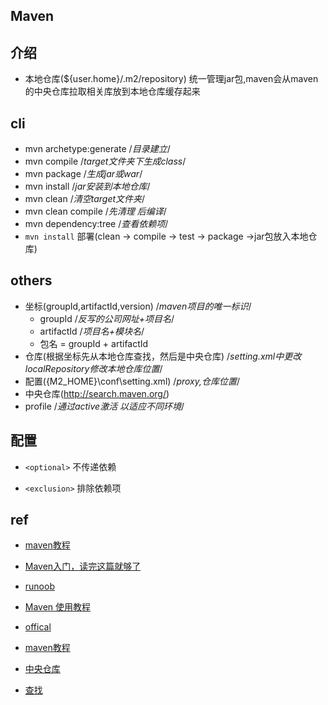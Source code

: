 ## Maven

## 介绍

+ 本地仓库(${user.home}/.m2/repository) 统一管理jar包,maven会从maven的中央仓库拉取相关库放到本地仓库缓存起来

## cli

+ mvn archetype:generate /*目录建立*/
+ mvn compile /*target文件夹下生成class*/
+ mvn package /*生成jar或war*/
+ mvn install /*jar安装到本地仓库*/
+ mvn clean /*清空target文件夹*/
+ mvn clean compile /*先清理 后编译*/
+ mvn dependency:tree /*查看依赖项*/
+ `mvn install` 部署(clean -> compile -> test -> package ->jar包放入本地仓库)



## others

+ 坐标(groupId,artifactId,version)   /*maven项目的唯一标识*/
    - groupId /*反写的公司网址+项目名*/
    - artifactId /*项目名+模块名*/
    - 包名 = groupId + artifactId
+ 仓库(根据坐标先从本地仓库查找，然后是中央仓库) /*setting.xml中更改localRepository修改本地仓库位置*/
+ 配置({M2_HOME}\conf\setting.xml) /*proxy,仓库位置*/
+ 中央仓库(http://search.maven.org/)
+ profile /*通过active激活 以适应不同环境*/


## 配置

+ `<optional>` 不传递依赖

+ `<exclusion>` 排除依赖项


## ref

+ [maven教程](http://www.yiibai.com/maven/)

+ [Maven入门，读完这篇就够了](https://www.jianshu.com/p/41d07cf95482)
+ [runoob](http://www.runoob.com/maven/maven-tutorial.html)
+ [Maven 使用教程](https://www.jianshu.com/p/1eff16f60297)
+ [offical](http://maven.apache.org/run.html)
+ [maven教程](http://www.cnblogs.com/xdp-gacl/category/544719.html)

+ [中央仓库](http://search.maven.org/)
+ [查找](https://mvnrepository.com/)